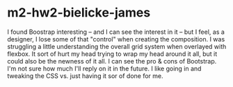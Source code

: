 # m2-hw2-bielicke-james

I found Boostrap interesting – and I can see the interest in it – but I feel, as a designer, I lose some of that "control" when creating the composition. I was struggling a little understanding the overall grid system when overlayed with flexbox. It sort of hurt my head trying to wrap my head around it all, but it could also be the newness of it all. I can see the pro & cons of Bootstrap. I'm not sure how much I'll reply on it in the future. I like going in and tweaking the CSS vs. just having it sor of done for me. 

